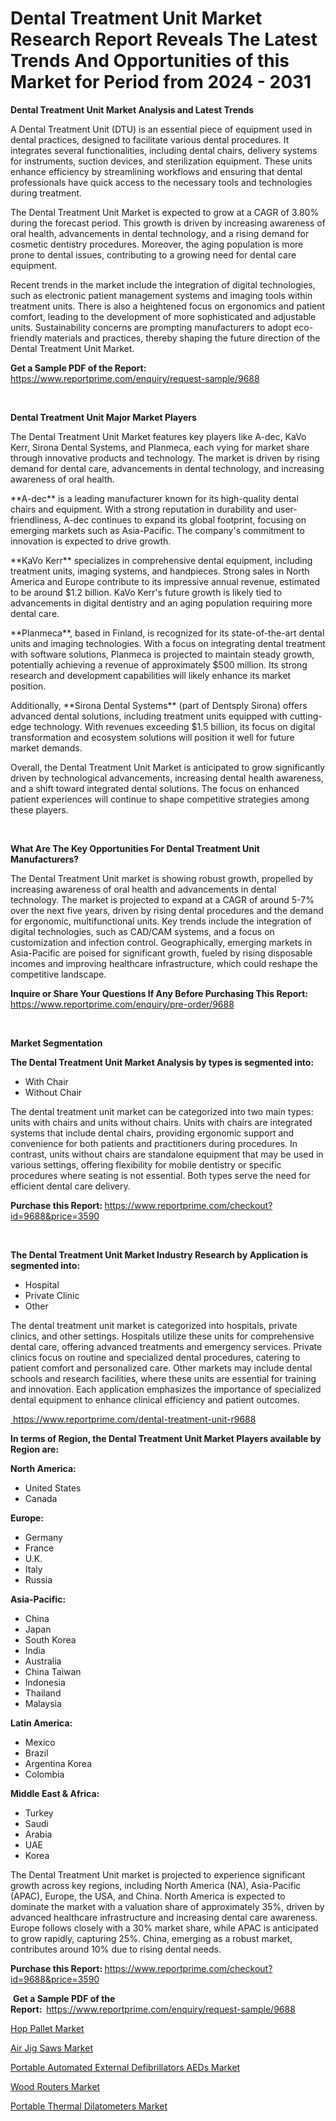 <p><h1>Dental Treatment Unit Market Research Report Reveals The Latest Trends And Opportunities of this Market for Period from 2024 - 2031</h1></p><p><strong>Dental Treatment Unit Market Analysis and Latest Trends</strong></p>
<p><p>A Dental Treatment Unit (DTU) is an essential piece of equipment used in dental practices, designed to facilitate various dental procedures. It integrates several functionalities, including dental chairs, delivery systems for instruments, suction devices, and sterilization equipment. These units enhance efficiency by streamlining workflows and ensuring that dental professionals have quick access to the necessary tools and technologies during treatment.</p><p>The Dental Treatment Unit Market is expected to grow at a CAGR of 3.80% during the forecast period. This growth is driven by increasing awareness of oral health, advancements in dental technology, and a rising demand for cosmetic dentistry procedures. Moreover, the aging population is more prone to dental issues, contributing to a growing need for dental care equipment.</p><p>Recent trends in the market include the integration of digital technologies, such as electronic patient management systems and imaging tools within treatment units. There is also a heightened focus on ergonomics and patient comfort, leading to the development of more sophisticated and adjustable units. Sustainability concerns are prompting manufacturers to adopt eco-friendly materials and practices, thereby shaping the future direction of the Dental Treatment Unit Market.</p></p>
<p><strong>Get a Sample PDF of the Report:&nbsp;</strong> <a href="https://www.reportprime.com/enquiry/request-sample/9688">https://www.reportprime.com/enquiry/request-sample/9688</a></p>
<p>&nbsp;</p>
<p><strong>Dental Treatment Unit Major Market Players</strong></p>
<p><p>The Dental Treatment Unit Market features key players like A-dec, KaVo Kerr, Sirona Dental Systems, and Planmeca, each vying for market share through innovative products and technology. The market is driven by rising demand for dental care, advancements in dental technology, and increasing awareness of oral health.</p><p>**A-dec** is a leading manufacturer known for its high-quality dental chairs and equipment. With a strong reputation in durability and user-friendliness, A-dec continues to expand its global footprint, focusing on emerging markets such as Asia-Pacific. The company's commitment to innovation is expected to drive growth.</p><p>**KaVo Kerr** specializes in comprehensive dental equipment, including treatment units, imaging systems, and handpieces. Strong sales in North America and Europe contribute to its impressive annual revenue, estimated to be around $1.2 billion. KaVo Kerr's future growth is likely tied to advancements in digital dentistry and an aging population requiring more dental care.</p><p>**Planmeca**, based in Finland, is recognized for its state-of-the-art dental units and imaging technologies. With a focus on integrating dental treatment with software solutions, Planmeca is projected to maintain steady growth, potentially achieving a revenue of approximately $500 million. Its strong research and development capabilities will likely enhance its market position.</p><p>Additionally, **Sirona Dental Systems** (part of Dentsply Sirona) offers advanced dental solutions, including treatment units equipped with cutting-edge technology. With revenues exceeding $1.5 billion, its focus on digital transformation and ecosystem solutions will position it well for future market demands.</p><p>Overall, the Dental Treatment Unit Market is anticipated to grow significantly driven by technological advancements, increasing dental health awareness, and a shift toward integrated dental solutions. The focus on enhanced patient experiences will continue to shape competitive strategies among these players.</p></p>
<p>&nbsp;</p>
<p><strong>What Are The Key Opportunities For Dental Treatment Unit Manufacturers?</strong></p>
<p><p>The Dental Treatment Unit market is showing robust growth, propelled by increasing awareness of oral health and advancements in dental technology. The market is projected to expand at a CAGR of around 5-7% over the next five years, driven by rising dental procedures and the demand for ergonomic, multifunctional units. Key trends include the integration of digital technologies, such as CAD/CAM systems, and a focus on customization and infection control. Geographically, emerging markets in Asia-Pacific are poised for significant growth, fueled by rising disposable incomes and improving healthcare infrastructure, which could reshape the competitive landscape.</p></p>
<p><strong>Inquire or Share Your Questions If Any Before Purchasing This Report:</strong> <a href="https://www.reportprime.com/enquiry/pre-order/9688">https://www.reportprime.com/enquiry/pre-order/9688</a></p>
<p>&nbsp;</p>
<p><strong>Market Segmentation</strong></p>
<p><strong>The Dental Treatment Unit Market Analysis by types is segmented into:</strong></p>
<p><ul><li>With Chair</li><li>Without Chair</li></ul></p>
<p><p>The dental treatment unit market can be categorized into two main types: units with chairs and units without chairs. Units with chairs are integrated systems that include dental chairs, providing ergonomic support and convenience for both patients and practitioners during procedures. In contrast, units without chairs are standalone equipment that may be used in various settings, offering flexibility for mobile dentistry or specific procedures where seating is not essential. Both types serve the need for efficient dental care delivery.</p></p>
<p><strong>Purchase this Report:&nbsp;</strong><a href="https://www.reportprime.com/checkout?id=9688&price=3590">https://www.reportprime.com/checkout?id=9688&price=3590</a></p>
<p>&nbsp;</p>
<p><strong>The Dental Treatment Unit Market Industry Research by Application is segmented into:</strong></p>
<p><ul><li>Hospital</li><li>Private Clinic</li><li>Other</li></ul></p>
<p><p>The dental treatment unit market is categorized into hospitals, private clinics, and other settings. Hospitals utilize these units for comprehensive dental care, offering advanced treatments and emergency services. Private clinics focus on routine and specialized dental procedures, catering to patient comfort and personalized care. Other markets may include dental schools and research facilities, where these units are essential for training and innovation. Each application emphasizes the importance of specialized dental equipment to enhance clinical efficiency and patient outcomes.</p></p>
<p><a href="https://www.reportprime.com/dental-treatment-unit-r9688">&nbsp;https://www.reportprime.com/dental-treatment-unit-r9688</a></p>
<p><strong>In terms of Region, the Dental Treatment Unit Market Players available by Region are:</strong></p>
<p>
    <p> <strong> North America: </strong>
        <ul>
            <li>United States</li>
            <li>Canada</li>
        </ul>
        </p> 
    <p> <strong> Europe: </strong>
        <ul>
            <li>Germany</li>
            <li>France</li>
            <li>U.K.</li>
            <li>Italy</li>
            <li>Russia</li>
        </ul>
        </p> 
    <p> <strong> Asia-Pacific: </strong>
        <ul>
            <li>China</li>
            <li>Japan</li>
            <li>South Korea</li>
            <li>India</li>
            <li>Australia</li>
            <li>China Taiwan</li>
            <li>Indonesia</li>
            <li>Thailand</li>
            <li>Malaysia</li>
        </ul>
        </p> 
    <p> <strong> Latin America: </strong>
        <ul>
            <li>Mexico</li>
            <li>Brazil</li>
            <li>Argentina Korea</li>
            <li>Colombia</li>
        </ul>
        </p> 
    <p> <strong> Middle East & Africa: </strong>
        <ul>
            <li>Turkey</li>
            <li>Saudi</li>
            <li>Arabia</li>
            <li>UAE</li>
            <li>Korea</li>
        </ul>
    </p>
    </p>
<p><p>The Dental Treatment Unit market is projected to experience significant growth across key regions, including North America (NA), Asia-Pacific (APAC), Europe, the USA, and China. North America is expected to dominate the market with a valuation share of approximately 35%, driven by advanced healthcare infrastructure and increasing dental care awareness. Europe follows closely with a 30% market share, while APAC is anticipated to grow rapidly, capturing 25%. China, emerging as a robust market, contributes around 10% due to rising dental needs.</p></p>
<p><strong>Purchase this Report: </strong><a href="https://www.reportprime.com/checkout?id=9688&price=3590">https://www.reportprime.com/checkout?id=9688&price=3590</a></p>
<p>&nbsp;<strong>Get a Sample PDF of the Report:&nbsp;&nbsp;</strong><a href="https://www.reportprime.com/enquiry/request-sample/9688">https://www.reportprime.com/enquiry/request-sample/9688</a></p>
<p><strong></strong></p>
<p><p><a href="https://www.linkedin.com/pulse/global-perspectives-hop-pallet-market-trends-forecast-2024-wvgjc?trackingId=OF1jevmrRW2JSKnut%2By7fg%3D%3D">Hop Pallet Market</a></p><p><a href="https://issuu.com/reportprime-2/docs/air-jig-saws-market-size-2030.pptx_f29f0bfca9cb18">Air Jig Saws Market</a></p><p><a href="https://github.com/hgf64gh/Market-Research-Report-List-1/blob/main/portable-automated-external-defibrillators-aeds-market.md">Portable Automated External Defibrillators AEDs Market</a></p><p><a href="https://issuu.com/reportprime-2/docs/wood-routers-market-size-2030.pptx_c08b5d969ece65">Wood Routers Market</a></p><p><a href="https://medium.com/@phil.gibson0756/the-comprehensive-portable-thermal-dilatometers-market-research-report-is-essential-for-d5e9efd9dba6?postPublishedType=initial">Portable Thermal Dilatometers Market</a></p></p>